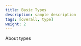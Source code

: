 ```yaml
---
title: Basic Types
description: sample description
tags: [overall, type]
weight: 2
---
```


About types